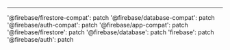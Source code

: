 ---
'@firebase/firestore-compat': patch
'@firebase/database-compat': patch
'@firebase/auth-compat': patch
'@firebase/app-compat': patch
'@firebase/firestore': patch
'@firebase/database': patch
'firebase': patch
'@firebase/auth': patch
